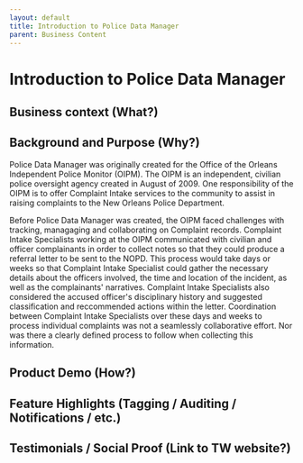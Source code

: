 ```yaml
---
layout: default
title: Introduction to Police Data Manager
parent: Business Content
---
```

# Introduction to Police Data Manager
## Business context (What?)

## Background and Purpose (Why?)
Police Data Manager was originally created for the Office of the Orleans Independent Police Monitor (OIPM). The OIPM is an independent, civilian police oversight agency created in August of 2009. One responsibility of the OIPM is to offer Complaint Intake services to the community to assist in raising complaints to the New Orleans Police Department. 

Before Police Data Manager was created, the OIPM faced challenges with tracking, managaging and collaborating on Complaint records. Complaint Intake Specialists working at the OIPM communicated with civilian and officer complainants in order to collect notes so that they could produce a referral letter to be sent to the NOPD. This process would take days or weeks so that Complaint Intake Specialist could gather the necessary details about the officers involved, the time and location of the incident, as well as the complainants' narratives. Complaint Intake Specialists also considered the accused officer's disciplinary history and suggested classification and reccommended actions within the letter. Coordination between Complaint Intake Specialists over these days and weeks to process individual complaints was not a seamlessly collaborative effort. Nor was there a clearly defined process to follow when collecting this information. 

## Product Demo (How?)

## Feature Highlights (Tagging / Auditing / Notifications / etc.)

## Testimonials / Social Proof (Link to TW website?)

